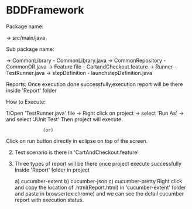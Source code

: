 # BDDFramework

 Package name:

 -> src/main/java

 Sub package name:

 -> CommonLibrary    - CommonLibrary.java
 -> CommonRepository - CommonOR.java
 -> Feature file     - CartandCheckout.feature
 -> Runner           - TestRunner.java
 -> stepDefinition   - launchstepDefinition.java
 
Reports:
Once execution done successfully,execution report will be there inside 'Report' folder

How to Execute:

1)Open 'TestRunner.java' file -> Right click on project -> select 'Run As' -> and select 'JUnit Test'
 Then project will execute.

                  (or)

 Click on run button directly in eclipse on top of the screen.

2) Test scenario is there in 'CartAndCheckout.feature'

3) Three types of report will be there once project execute successfully
   Inside 'Report' folder in project

     a) cucumber-extent
     b) cucumber-json
     c) cucumber-pretty
 Right click and copy the location of .html(Report.html) in 'cucumber-extent' folder and paste in browser(ex:chrome)
 and we can see the detail cucumber report with execution status.
 
